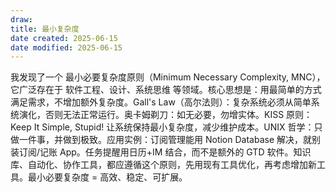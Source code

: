 ```yaml
---
draw:
title: 最小复杂度
date created: 2025-06-15
date modified: 2025-06-15
---
```


我发现了一个 最小必要复杂度原则（Minimum Necessary Complexity, MNC），它广泛存在于 软件工程、设计、系统思维 等领域。核心思想是：用最简单的方式满足需求，不增加额外复杂度。Gall's Law（高尔法则）：复杂系统必须从简单系统演化，否则无法正常运行。奥卡姆剃刀：如无必要，勿增实体。KISS 原则：Keep It Simple, Stupid! 让系统保持最小复杂度，减少维护成本。UNIX 哲学：只做一件事，并做到极致。应用实例：订阅管理能用 Notion Database 解决，就别装订阅/记账 App。任务提醒用日历+IM 结合，而不是额外的 GTD 软件。知识库、自动化、协作工具，都应遵循这个原则，先用现有工具优化，再考虑增加新工具。最小必要复杂度 = 高效、稳定、可扩展。
